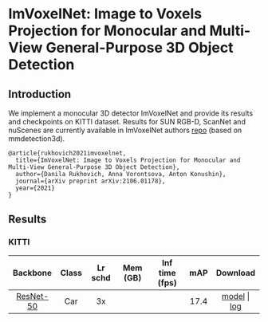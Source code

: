 # ImVoxelNet: Image to Voxels Projection for Monocular and Multi-View General-Purpose 3D Object Detection

## Introduction

<!-- [ALGORITHM] -->

We implement a monocular 3D detector ImVoxelNet and provide its results and checkpoints on KITTI dataset.
Results for SUN RGB-D, ScanNet and nuScenes are currently available in ImVoxelNet authors 
[repo](https://github.com/saic-vul/imvoxelnet) (based on mmdetection3d).

```
@article{rukhovich2021imvoxelnet,
  title={ImVoxelNet: Image to Voxels Projection for Monocular and Multi-View General-Purpose 3D Object Detection},
  author={Danila Rukhovich, Anna Vorontsova, Anton Konushin},
  journal={arXiv preprint arXiv:2106.01178},
  year={2021}
}
```

## Results

### KITTI

|  Backbone   |Class| Lr schd | Mem (GB) | Inf time (fps) | mAP | Download |
| :---------: | :-----: |:-----: | :------: | :------------: | :----: |:----: |
| [ResNet-50](./imvoxelnet_kitti-3d-car.py) | Car | 3x | | |17.4|[model](https://download.openmmlab.com/mmdetection3d/v0.1.0_models/imvoxelnet/imvoxelnet_kitti-3d-car_20210610_152323-b9abba85.pth) &#124; [log](https://download.openmmlab.com/mmdetection3d/v0.1.0_models/imvoxelnet/imvoxelnet_kitti-3d-car_20210610_152323.log.json)|
